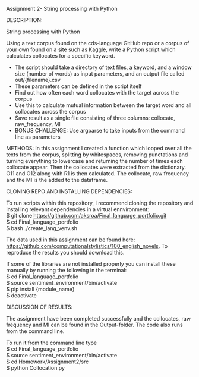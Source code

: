 Assignment 2- String processing with Python

DESCRIPTION:

String processing with Python

Using a text corpus found on the cds-language GitHub repo or a corpus of your own found on a site such as Kaggle, write a Python script which calculates collocates for a specific keyword.

- The script should take a directory of text files, a keyword, and a window size (number of words) as input parameters, and an output file called out/{filename}.csv
- These parameters can be defined in the script itself
- Find out how often each word collocates with the target across the corpus
- Use this to calculate mutual information between the target word and all collocates across the corpus
- Save result as a single file consisting of three columns: collocate, raw_frequency, MI
- BONUS CHALLENGE: Use argparse to take inputs from the command line as parameters

METHODS:
In this assignment I created a function which looped over all the texts from the corpus, splitting by whitespaces, removing punctations and turning everything to lowercase and returning the number of times each collocate appear. Then the collocates were extracted from the dictionary. O11 and O12 along with R1 is then calculated. The collocate, raw frequency and the MI is the added to the dataframe.                                                                                                                                                                              

CLONING REPO AND INSTALLING DEPENDENCIES:

                                                                                                                                                
To run scripts within this repository, I recommend cloning the repository and installing relevant dependencies in a virtual ennvironment:      
$ git clone https://github.com/aksroa/Final_language_portfolio.git                                                                                                                                                                                                                                       
$ cd Final_language_portfolio                                                                                                                                                                                                                                                                  
$ bash ./create_lang_venv.sh                                                                                                                                                                                                                                                 


The data used in this assignment can be found here: https://github.com/computationalstylistics/100_english_novels. To reproduce the results 
                                                                                                                                             you should download this.                                                                                                                                                                                                                                                                
                                                                                                                                             
If some of the libraries are not installed properly you can install these manually by running the following in the terminal:                                                                                                                                                              
$ cd Final_language_portfolio                                                                                                                      
$ source sentiment_environment/bin/activate                                                                                                  
$ pip install {module_name}                                                                                                                  
$ deactivate                                                                                                                                  

DISCUSSION OF RESULTS: 

The assignment have been completed successfully and the collocates, raw frequency and MI can be found in the Output-folder. The code also runs from the command line.

To run it from the command line type                                                                                                          
$ cd Final_language_portfolio                                                                                                                
$ source sentiment_environment/bin/activate                                                                                                  
$ cd Homework/Assignment2/src                                                                                                                
$ python Collocation.py                                                                                                                      


